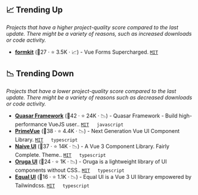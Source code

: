 ## 📈 Trending Up

_Projects that have a higher project-quality score compared to the last update. There might be a variety of reasons, such as increased downloads or code activity._

- <b><a href="https://github.com/formkit/formkit">formkit</a></b> (🥈27 ·  ⭐ 3.5K · 📈) - Vue Forms Supercharged. <code><a href="http://bit.ly/34MBwT8">MIT</a></code>

## 📉 Trending Down

_Projects that have a lower project-quality score compared to the last update. There might be a variety of reasons such as decreased downloads or code activity._

- <b><a href="https://github.com/quasarframework/quasar">Quasar Framework</a></b> (🥇42 ·  ⭐ 24K · 📉) - Quasar Framework - Build high-performance VueJS user.. <code><a href="http://bit.ly/34MBwT8">MIT</a></code> <code><img src="https://img.shields.io/badge/Vue-3-green.svg" style="display:inline;" width="13" height="13"></code> <code>javascript</code>
- <b><a href="https://github.com/primefaces/primevue">PrimeVue</a></b> (🥈38 ·  ⭐ 4.4K · 📉) - Next Generation Vue UI Component Library. <code><a href="http://bit.ly/34MBwT8">MIT</a></code> <code><img src="https://img.shields.io/badge/Vue-3-green.svg" style="display:inline;" width="13" height="13"></code> <code>typescript</code>
- <b><a href="https://github.com/tusen-ai/naive-ui">Naive UI</a></b> (🥉37 ·  ⭐ 14K · 📉) - A Vue 3 Component Library. Fairly Complete. Theme.. <code><a href="http://bit.ly/34MBwT8">MIT</a></code> <code><img src="https://img.shields.io/badge/Vue-3-green.svg" style="display:inline;" width="13" height="13"></code> <code>typescript</code>
- <b><a href="https://github.com/oruga-ui/oruga">Oruga UI</a></b> (🥉24 ·  ⭐ 1K · 📉) - Oruga is a lightweight library of UI components without CSS.. <code><a href="http://bit.ly/34MBwT8">MIT</a></code> <code><img src="https://img.shields.io/badge/Vue-3-green.svg" style="display:inline;" width="13" height="13"></code> <code>typescript</code>
- <b><a href="https://github.com/Equal-UI/Equal">Equal UI</a></b> (🥉16 ·  ⭐ 1.1K · 📉) - Equal UI is a Vue 3 UI library empowered by Tailwindcss. <code><a href="http://bit.ly/34MBwT8">MIT</a></code> <code><img src="https://img.shields.io/badge/Vue-3-green.svg" style="display:inline;" width="13" height="13"></code> <code>typescript</code>

